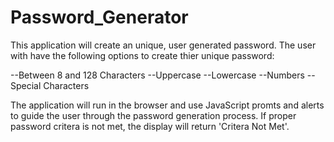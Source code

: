 # Password_Generator

This application will create an unique, user generated password.  The user with have the following options to create thier unique password:


--Between 8 and 128 Characters
--Uppercase
--Lowercase
--Numbers
--Special Characters

The application will run in the browser and use JavaScript promts and alerts to guide the user through the password generation process.  If proper password critera is not met, the display will return 'Critera Not Met'.
